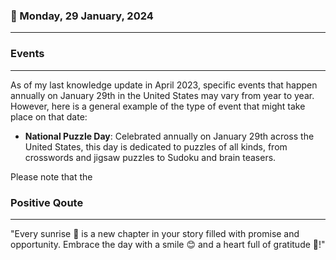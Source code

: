 ### 📅 Monday, 29 January, 2024
------
### Events
------
As of my last knowledge update in April 2023, specific events that happen annually on January 29th in the United States may vary from year to year. However, here is a general example of the type of event that might take place on that date:

- **National Puzzle Day**: Celebrated annually on January 29th across the United States, this day is dedicated to puzzles of all kinds, from crosswords and jigsaw puzzles to Sudoku and brain teasers.

Please note that the
### Positive Qoute
------
"Every sunrise 🌅 is a new chapter in your story filled with promise and opportunity. Embrace the day with a smile 😊 and a heart full of gratitude 🙏!"
